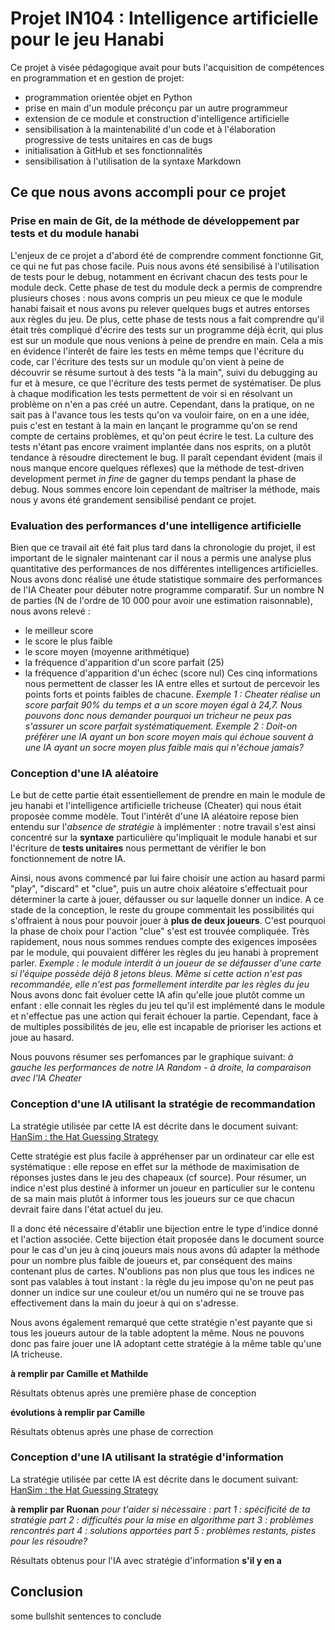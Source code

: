 # Projet IN104 : Intelligence artificielle pour le jeu Hanabi

Ce projet à visée pédagogique avait pour buts l'acquisition de compétences en programmation et en gestion de projet:
* programmation orientée objet en Python
* prise en main d'un module préconçu par un autre programmeur
* extension de ce module et construction d'intelligence artificielle
* sensibilisation à la maintenabilité d'un code et à l'élaboration progressive de tests unitaires en cas de bugs
* initialisation à GitHub et ses fonctionnalités
* sensibilisation à l'utilisation de la syntaxe Markdown

## Ce que nous avons accompli pour ce projet

### Prise en main de Git, de la méthode de développement par tests et du module hanabi

L'enjeux de ce projet a d'abord été de comprendre comment fonctionne Git, ce qui ne fut pas chose facile. Puis nous avons été sensibilisé à l'utilisation de tests pour le debug, notamment en écrivant chacun des tests pour le module deck.
Cette phase de test du module deck a permis de comprendre plusieurs choses : nous avons compris un peu mieux ce que le module hanabi faisait et nous avons pu relever quelques bugs et autres entorses aux règles du jeu. 
De plus, cette phase de tests nous a fait comprendre qu'il était très compliqué d'écrire des tests sur un programme déjà écrit, qui plus est sur un module que nous venions à peine de prendre en main. Cela a mis en évidence l'interêt de faire les tests en même temps que l'écriture du code, car l'écriture des tests sur un module qu'on vient à peine de découvrir se résume surtout à des tests "à la main", suivi du debugging au fur et à mesure, ce que l'écriture des tests permet de systématiser. De plus à chaque modification les tests permettent de voir si en résolvant un problème on n'en a pas créé un autre.
Cependant, dans la pratique, on ne sait pas à l'avance tous les tests qu'on va vouloir faire, on en a une idée, puis c'est en testant à la main en lançant le programme qu'on se rend compte de certains problèmes, et qu'on peut écrire le test. La culture des tests n'étant pas encore vraiment implantée dans nos esprits, on a plutôt tendance à résoudre directement le bug. 
Il paraît cependant évident (mais il nous manque encore quelques réflexes) que la méthode de test-driven development permet *in fine* de gagner du temps pendant la phase de debug. Nous sommes encore loin cependant de maîtriser la méthode, mais nous y avons été grandement sensibilisé pendant ce projet.


### Evaluation des performances d'une intelligence artificielle

Bien que ce travail ait été fait plus tard dans la chronologie du projet, il est important de le signaler maintenant car il nous a permis une analyse plus quantitative des performances de nos différentes intelligences artificielles.
Nous avons donc réalisé une étude statistique sommaire des performances de l'IA Cheater pour débuter notre programme comparatif. Sur un nombre N de parties (N de l'ordre de 10 000 pour avoir une estimation raisonnable), nous avons relevé :
* le meilleur score
* le score le plus faible
* le score moyen (moyenne arithmétique)
* la fréquence d'apparition d'un score parfait (25)
* la fréquence d'apparition d'un échec (score nul)
Ces cinq informations nous permettent de classer les IA entre elles et surtout de percevoir les points forts et points faibles de chacune. 
*Exemple 1 : Cheater réalise un score parfait 90% du temps et a un score moyen égal à 24,7. Nous pouvons donc nous demander pourquoi un tricheur ne peux pas s'assurer un score parfait systématiquement.* 
*Exemple 2 : Doit-on préférer une IA ayant un bon score moyen mais qui échoue souvent à une IA ayant un socre moyen plus faible mais qui n'échoue jamais?*

### Conception d'une IA aléatoire

Le but de cette partie était essentiellement de prendre en main le module de jeu hanabi et l'intelligence artificielle tricheuse (Cheater) qui nous était proposée comme modèle. Tout l'intérêt d'une IA aléatoire repose bien entendu sur l'*absence de stratégie* à implémenter : notre travail s'est ainsi concentré sur la **syntaxe** particulière qu'impliquait le module hanabi et sur l'écriture de **tests unitaires** nous permettant de vérifier le bon fonctionnement de notre IA.

Ainsi, nous avons commencé par lui faire choisir une action au hasard parmi "play", "discard" et "clue", puis un autre choix aléatoire s'effectuait pour déterminer la carte à jouer, défausser ou sur laquelle donner un indice.
A ce stade de la conception, le reste du groupe commentait les possibilités qui s'offraient à nous pour pouvoir jouer à **plus de deux joueurs**. C'est pourquoi la phase de choix pour l'action "clue" s'est est trouvée compliquée.
Très rapidement, nous nous sommes rendues compte des exigences imposées par le module, qui pouvaient différer les règles du jeu hanabi à proprement parler. 
*Exemple : le module interdit à un joueur de se défausser d'une carte si l'équipe possède déjà 8 jetons bleus. Même si cette action n'est pas recommandée, elle n'est pas formellement interdite par les règles du jeu*
Nous avons donc fait évoluer cette IA afin qu'elle joue plutôt comme un enfant : elle connait les règles du jeu tel qu'il est implémenté dans le module et n'effectue pas une action qui ferait échouer la partie. Cependant, face à de multiples possibilités de jeu, elle est incapable de prioriser les actions et joue au hasard.

Nous pouvons résumer ses perfomances par le graphique suivant:
*à gauche les performances de notre IA Random - à droite, la comparaison avec l'IA Cheater*

### Conception d'une IA utilisant la stratégie de recommandation 
La stratégie utilisée par cette IA est décrite dans le document suivant: [HanSim : the Hat Guessing Strategy](https://sites.google.com/site/rmgpgrwc/research-papers/Hanabi_final.pdf?attredirects=1)

Cette stratégie est plus facile à appréhenser par un ordinateur car elle est systématique : elle repose en effet sur la méthode de maximisation de réponses justes dans le jeu des chapeaux (cf source). Pour résumer, un indice n'est plus destiné à informer un joueur en particulier sur le contenu de sa main mais plutôt à informer tous les joueurs sur ce que chacun devrait faire dans l'état actuel du jeu.

Il a donc été nécessaire d'établir une bijection entre le type d'indice donné et l'action associée. Cette bijection était proposée dans le document source pour le cas d'un jeu à cinq joueurs mais nous avons dû adapter la méthode pour un nombre plus faible de joueurs et, par conséquent des mains contenant plus de cartes. N'oublions pas non plus que tous les indices ne sont pas valables à tout instant : la règle du jeu impose qu'on ne peut pas donner un indice sur une couleur et/ou un numéro qui ne se trouve pas effectivement dans la main du joeur à qui on s'adresse.

Nous avons également remarqué que cette stratégie n'est payante que si tous les joueurs autour de la table adoptent la même. Nous ne pouvons donc pas faire jouer une IA adoptant cette stratégie à la même table qu'une IA tricheuse.

**à remplir  par Camille et Mathilde**

Résultats obtenus après une première phase de conception

**évolutions à remplir par Camille**

Résultats obtenus après une phase de correction

### Conception d'une IA utilisant la stratégie d'information
La stratégie utilisée par cette IA est décrite dans le document suivant: [HanSim : the Hat Guessing Strategy](https://sites.google.com/site/rmgpgrwc/research-papers/Hanabi_final.pdf?attredirects=1)

**à remplir par Ruonan**
*pour t'aider si nécessaire :
part 1 : spécificité de ta stratégie
part 2 : difficultés pour la mise en algorithme
part 3 : problèmes rencontrés
part 4 : solutions apportées
part 5 : problèmes restants, pistes pour les résoudre?*

Résultats obtenus pour l'IA avec stratégie d'information **s'il y en a**

## Conclusion

some bullshit sentences to conclude
